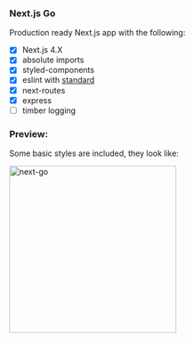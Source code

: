 ### Next.js Go

Production ready Next.js app with the following:

- [x] Next.js 4.X
- [x] absolute imports
- [x] styled-components
- [x] eslint with [standard](https://github.com/standard/standard)
- [x] next-routes
- [x] express
- [ ] timber logging

### Preview:

Some basic styles are included, they look like:

<a href="https://github.com/timberio/next-go">
  <img alt="next-go" src="https://www.dropbox.com/s/pxy9tc5gjovyvyd/Screenshot%202017-05-21%2014.21.28.png?dl=1" height="300px" />
</a>
